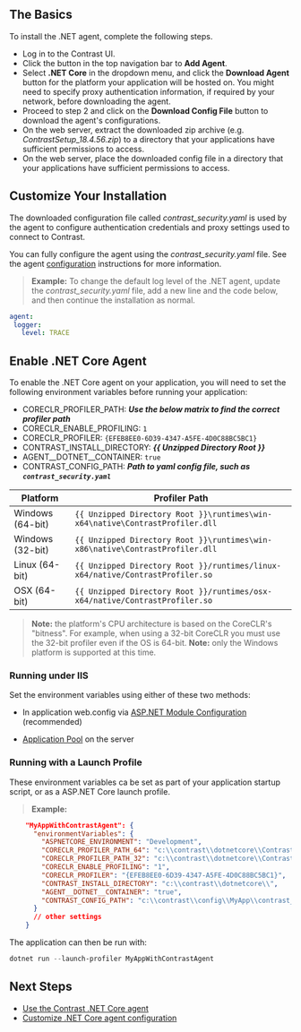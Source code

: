 
<!--
title: "Contrast .NET Agent Installation"
description: "Contrast .NET Agent Installation."
tags: "installation agent .NET"
-->

## The Basics

To install the .NET agent, complete the following steps.

* Log in to the Contrast UI. 
* Click the button in the top navigation bar to **Add Agent**.
* Select **.NET Core** in the dropdown menu, and click the **Download Agent** button for the platform your application will be hosted on. You might need to specify proxy authentication information, if required by your network, before downloading the agent.
* Proceed to step 2 and click on the **Download Config File** button to download the agent's configurations.
* On the web server, extract the downloaded zip archive (e.g. *ContrastSetup_18.4.56.zip*) to a directory that your applications have sufficient permissions to access.
* On the web server, place the downloaded config file in a directory that your applications have sufficient permissions to access.


## Customize Your Installation

The downloaded configuration file called *contrast_security.yaml* is used by the agent to configure authentication credentials and proxy settings used to connect to Contrast. 

You can fully configure the agent using the *contrast_security.yaml* file. See the agent [configuration](installation-netconfig.html#net-yaml) instructions for more information.

> **Example:** To change the default log level of the .NET agent, update the *contrast_security.yaml* file, add a new line and the code below, and then continue the installation as normal.
 ```yaml
 agent:
  logger:
    level: TRACE
 ```
 
## Enable .NET Core Agent

To enable the .NET Core agent on your application, you will need to set the following environment variables before running your application:

* CORECLR_PROFILER_PATH: ___Use the below matrix to find the correct profiler path___
* CORECLR_ENABLE_PROFILING: `1`
* CORECLR_PROFILER: `{EFEB8EE0-6D39-4347-A5FE-4D0C88BC5BC1}`
* CONTRAST_INSTALL_DIRECTORY: ___{{ Unzipped Directory Root }}___
* AGENT__DOTNET__CONTAINER: `true`
* CONTRAST_CONFIG_PATH: ___Path to yaml config file, such as ```contrast_security.yaml```___

| Platform | Profiler Path |
|--|--|
| Windows (64-bit) | `{{ Unzipped Directory Root }}\runtimes\win-x64\native\ContrastProfiler.dll` |
| Windows (32-bit) | `{{ Unzipped Directory Root }}\runtimes\win-x86\native\ContrastProfiler.dll` |
| Linux (64-bit) | `{{ Unzipped Directory Root }}/runtimes/linux-x64/native/ContrastProfiler.so` |
| OSX (64-bit) | `{{ Unzipped Directory Root }}/runtimes/osx-x64/native/ContrastProfiler.so` |

> **Note:** the platform's CPU architecture is based on the CoreCLR's "bitness". For example, when using a 32-bit CoreCLR you must use the 32-bit profiler even if the OS is 64-bit.
> **Note:** only the Windows platform is supported at this time.

### Running under IIS

Set the environment variables using either of these two methods:

* In application web.config via [ASP.NET Module Configuration](https://docs.microsoft.com/en-us/aspnet/core/host-and-deploy/aspnet-core-module?view=aspnetcore-2.2#setting-environment-variables) (recommended)

* [Application Pool](https://docs.microsoft.com/en-us/iis/configuration/system.applicationHost/applicationPools/add/environmentVariables/#appcmdexe) on the server

### Running with a Launch Profile

These environment variables ca be set as part of your application startup script, or as a ASP.NET Core launch profile.  

> **Example:**
```json
    "MyAppWithContrastAgent": {      
      "environmentVariables": {
        "ASPNETCORE_ENVIRONMENT": "Development",
        "CORECLR_PROFILER_PATH_64": "c:\\contrast\\dotnetcore\\ContrastProfiler-64.dll",
        "CORECLR_PROFILER_PATH_32": "c:\\contrast\\dotnetcore\\ContrastProfiler-32.dll",
        "CORECLR_ENABLE_PROFILING": "1",
        "CORECLR_PROFILER": "{EFEB8EE0-6D39-4347-A5FE-4D0C88BC5BC1}",
        "CONTRAST_INSTALL_DIRECTORY": "c:\\contrast\\dotnetcore\\",
        "AGENT__DOTNET__CONTAINER": "true",
        "CONTRAST_CONFIG_PATH": "c:\\contrast\\config\\MyApp\\contrast_security.yaml"
      }
      // other settings
    }
```

The application can then be run with: 
```powershell
dotnet run --launch-profiler MyAppWithContrastAgent
```

## Next Steps

* [Use the Contrast .NET Core agent](http://link/to/NetCore/Usage)  
* [Customize .NET Core agent configuration](http://linkback/NetAgent/Configuration)  
